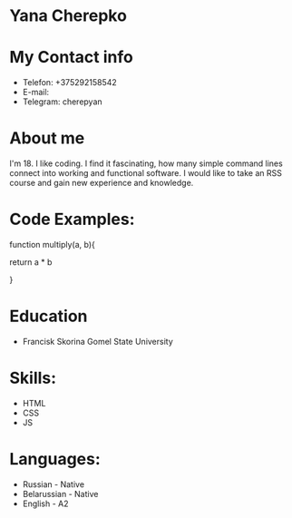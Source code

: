 # Yana Cherepko
# My Contact info
* Telefon: +375292158542
* E-mail:
* Telegram: cherepyan
# About me
I'm 18. I like coding. I find it fascinating, how many simple command lines connect into working and functional software. I would like to take an RSS course and gain new experience and knowledge.
# Code Examples:
function multiply(a, b){

return a * b

}
# Education
* Francisk Skorina Gomel State University
# Skills:
* HTML
* CSS
* JS
# Languages:
* Russian - Native
* Belarussian - Native
* English - A2
